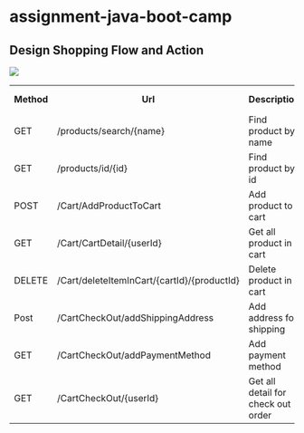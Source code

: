 # assignment-java-boot-camp

<h2>Design Shopping Flow and Action</h2>
<img src="https://user-images.githubusercontent.com/99329107/155902968-bbaf6777-82b0-4cff-a33b-e26bdea4e651.png" />
<table>
  <tr>
    <th>Method</th>
    <th>Url</th>
    <th>Description</th>
    <th>Response Body</th>
  </tr>
  <tr>
    <td>GET</td>
    <td>/products/search/{name}</td>
    <td>Find product by name</td>
    <td>Json</td>
  </tr>
   <tr>
    <td>GET</td>
    <td>/products/id/{id}</td>
    <td>Find product by id</td>
    <td>Json</td>
  </tr>
   <tr>
    <td>POST</td>
    <td>/Cart/AddProductToCart</td>
    <td>Add product to cart</td>
    <td>Json</td>
  </tr>
   <tr>
    <td>GET</td>
    <td>/Cart/CartDetail/{userId}</td>
    <td>Get all product in cart</td>
    <td>Json</td>
  </tr>
   <tr>
    <td>DELETE</td>
    <td>/Cart/deleteItemInCart/{cartId}/{productId}</td>
    <td>Delete product in cart</td>
    <td>Json</td>
  </tr>
  <tr>
    <td>Post</td>
    <td>/CartCheckOut/addShippingAddress</td>
    <td>Add address for shipping</td>
    <td>Json</td>
  </tr>
  <tr>
    <td>GET</td>
    <td>/CartCheckOut/addPaymentMethod</td>
    <td>Add payment method</td>
    <td>Json</td>
  </tr>
  <tr>
    <td>GET</td>
    <td>/CartCheckOut/{userId}</td>
    <td>Get all detail for check out order</td>
    <td>Json</td>
  </tr>
</table>
